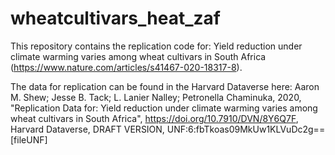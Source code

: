 # wheatcultivars_heat_zaf

This repository contains the replication code for: Yield reduction under climate warming varies among wheat cultivars in South Africa (https://www.nature.com/articles/s41467-020-18317-8). 

The data for replication can be found in the Harvard Dataverse here: Aaron M. Shew; Jesse B. Tack; L. Lanier Nalley; Petronella Chaminuka, 2020, "Replication Data for: Yield reduction under climate warming varies among wheat cultivars in South Africa", https://doi.org/10.7910/DVN/8Y6Q7F, Harvard Dataverse, DRAFT VERSION, UNF:6:fbTkoas09MkUw1KLVuDc2g== [fileUNF]
